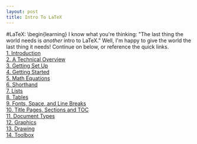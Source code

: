 ```yaml
---
layout: post
title: Intro To LaTeX
---
```

#LaTeX: \begin{learning}
I know what you're thinking: "The last thing the world needs is *another* intro to LaTeX." Well, I'm happy to give the world the last thing it needs!  Continue on below, or reference the quick links.  
[1. Introduction](/latexPresentation/intro.html)  
[2. A Technical Overview](/latexPresentation/overview.html)  
[3. Getting Set Up](/latexPresentation/setup.html)  
[4. Getting Started](/latexPresentation/start.html)  
[5. Math Equations](/latexPresentation/math.html)  
[6. Shorthand](/latexPresentation/shorthand.html)  
[7. Lists](/latexPresentation/lists.html)  
[8. Tables](/latexPresentation/tables.html)  
[9. Fonts, Space, and Line Breaks](/latexPresentation/fonts.html)  
[10. Title Pages, Sections and TOC](/latexPresentation/title.html)  
[11. Document Types](/latexPresentation/doctypes.html)  
[12. Graphics](/latexPresentation/graphics.html)  
[13. Drawing](/latexPresentation/drawing.html)  
[14. Toolbox](/latexPresentation/toolbox.html)
